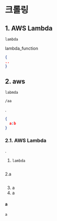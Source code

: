 # 크롤링
## 1. AWS Lambda
`lambda` 




lambda_function
```json
{
..
}
```

## 2. aws
`labmda` 


`/aa` 

.
```json
{
  a:b
}
```

### 2.1. AWS Lambda
.
1. `lambda`
```a
```
2.a
```a
```
3. a
4. a




#### a
```bash
a
```
